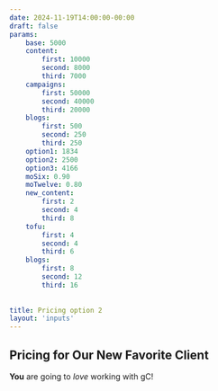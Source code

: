 ```yaml
---
date: 2024-11-19T14:00:00-00:00
draft: false
params:
    base: 5000
    content: 
        first: 10000
        second: 8000
        third: 7000
    campaigns: 
        first: 50000
        second: 40000
        third: 20000
    blogs: 
        first: 500
        second: 250
        third: 250
    option1: 1834
    option2: 2500
    option3: 4166
    moSix: 0.90 
    moTwelve: 0.80
    new_content: 
        first: 2
        second: 4
        third: 8
    tofu:
        first: 4
        second: 4
        third: 6
    blogs: 
        first: 8
        second: 12
        third: 16
    
    
title: Pricing option 2
layout: 'inputs'
---
```


## Pricing for Our New Favorite Client

**You** are going to *love* working with gC!
